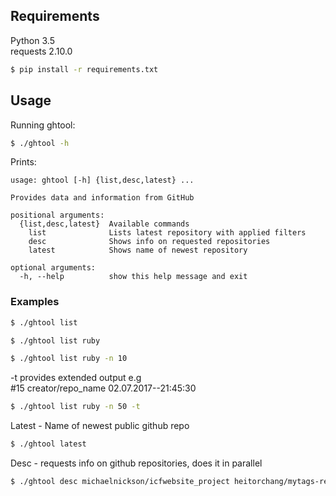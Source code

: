 ## Requirements

Python      3.5  
requests    2.10.0  

```sh
$ pip install -r requirements.txt
```

## Usage

Running ghtool:

```sh
$ ./ghtool -h
```

Prints:
```
usage: ghtool [-h] {list,desc,latest} ...

Provides data and information from GitHub

positional arguments:
  {list,desc,latest}  Available commands
    list              Lists latest repository with applied filters
    desc              Shows info on requested repositories
    latest            Shows name of newest repository

optional arguments:
  -h, --help          show this help message and exit
```

### Examples


```sh
$ ./ghtool list
```  

```sh
$ ./ghtool list ruby
```  

```sh
$ ./ghtool list ruby -n 10
```  

-t provides extended output e.g  
\#15 creator/repo_name 02.07.2017--21:45:30

```sh
$ ./ghtool list ruby -n 50 -t
```

Latest - Name of newest public github repo

```sh
$ ./ghtool latest
```

Desc - requests info on github repositories, does it in parallel


```sh
$ ./ghtool desc michaelnickson/icfwebsite_project heitorchang/mytags-revival lddahz789/blogSource EmplaceBackCS/Unity3D-MMO-Style-Cam geeckmc/MOOZISMS-JAVASCRIPT_SDK Leelava/CoreJava-Assignment5.4 TunnyTraffic/hashid egarat/vuejs-vuex-project-list nagasaimanoj/NareshIT-Manikanta-Sir flmn28/profy yavtuk/yavtuk.github.io augustinevt/AE-React-Boiler
```
